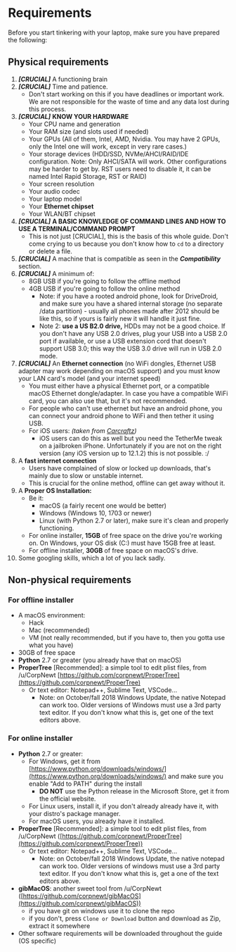 # Requirements

Before you start tinkering with your laptop, make sure you have prepared the following:

## Physical requirements

1. _**[CRUCIAL]**_ A functioning brain
2. _**[CRUCIAL]**_ Time and patience.
   * Don't start working on this if you have deadlines or important work. We are not responsible for the waste of time and any data lost during this process.
3. _**[CRUCIAL]**_ **KNOW YOUR HARDWARE**
   * Your CPU name and generation
   * Your RAM size (and slots used if needed)
   * Your GPUs (All of them, Intel, AMD, Nvidia. You may have 2 GPUs, only the Intel one will work, except in very rare cases.)
   * Your storage devices (HDD/SSD, NVMe/AHCI/RAID/IDE configuration. Note: Only AHCI/SATA will work. Other configurations may be harder to get by. RST users need to disable it, it can be named Intel Rapid Storage, RST or RAID)
   * Your screen resolution
   * Your audio codec
   * Your laptop model
   * Your **Ethernet chipset**
   * Your WLAN/BT chipset
4. _**[CRUCIAL]**_ **A BASIC KNOWLEDGE OF COMMAND LINES AND HOW TO USE A TERMINAL/COMMAND PROMPT**
   * This is not just [CRUCIAL], this is the basis of this whole guide. Don't come crying to us because you don't know how to `cd` to a directory or delete a file.
5. _**[CRUCIAL]**_ A machine that is compatible as seen in the _**Compatibility**_ section.
6. _**[CRUCIAL]**_ A minimum of:
   * 8GB USB if you're going to follow the offline method
   * 4GB USB if you're going to follow the online method
     * Note: if you have a rooted android phone, look for DriveDroid, and make sure you have a shared internal storage (no separate /data partition) - usually all phones made after 2012 should be like this, so if yours is fairly new it will handle it just fine.
     * Note 2: **use a US B2.0 drive,** HDDs may not be a good choice. If you don't have any USB 2.0 drives, plug your USB into a USB 2.0 port if available, or use a USB extension cord that doesn't support USB 3.0; this way the USB 3.0 drive will run in USB 2.0 mode.
7. _**[CRUCIAL]**_ An **Ethernet connection** (no WiFi dongles, Ethernet USB adapter may work depending on macOS support) and you must know your LAN card's model (and your internet speed)
   * You must either have a physical Ethernet port, or a compatible macOS Ethernet dongle/adapter. In case you have a compatible WiFi card, you can also use that, but it's not recommended.
   * For people who can't use ethernet but have an android phone, you can connect your android phone to WiFi and then tether it using USB.
   * For iOS users: _(taken from_ [_Carcraftz_](https://github.com/Carcraftz)_)_
     * iOS users can do this as well but you need the TetherMe tweak on a jailbroken iPhone. Unfortunately if you are not on the right version (any iOS version up to 12.1.2) this is not possible. :/
8. A **fast internet connection**
   * Users have complained of slow or locked up downloads, that's mainly due to slow or unstable internet.
   * This is crucial for the online method, offline can get away without it.
9. A **Proper OS Installation:**
   * Be it:
     * macOS (a fairly recent one would be better)
     * Windows (Windows 10, 1703 or newer)
     * Linux (with Python 2.7 or later), make sure it's clean and properly functioning.
   * For online installer, **15GB** of free space on the drive you're working on. On Windows, your OS disk (C:) must have 15GB free at least.
   * For offline installer, **30GB** of free space on macOS's drive.
10. Some googling skills, which a lot of you lack sadly.

## Non-physical requirements

### For offline installer

* A macOS environment:
  * Hack
  * Mac (recommended)
  * VM (not really recommended, but if you have to, then you gotta use what you have)
* 30GB of free space
* **Python** 2.7 or greater (you already have that on macOS)
* **ProperTree** [Recommended]: a simple tool to edit plist files, from /u/CorpNewt [https://github.com/corpnewt/ProperTree](https://github.com/corpnewt/ProperTree)
  * Or text editor: Notepad++, Sublime Text, VSCode...
    * Note: on October/fall 2018 Windows Update, the native Notepad can work too. Older versions of Windows must use a 3rd party text editor. If you don't know what this is, get one of the text editors above.

### For online installer

* **Python** 2.7 or greater:
  * For Windows, get it from [https://www.python.org/downloads/windows/](https://www.python.org/downloads/windows/) and make sure you enable "Add to PATH" during the install
    * **DO NOT** use the Python release in the Microsoft Store, get it from the official website.
  * For Linux users, install it, if you don't already already have it, with your distro's package manager.
  * For macOS users, you already have it installed.
* **ProperTree** [Recommended]: a simple tool to edit plist files, from /u/CorpNewt ([https://github.com/corpnewt/ProperTree](https://github.com/corpnewt/ProperTree))
  * Or text editor: Notepad++, Sublime Text, VSCode...
    * Note: on October/fall 2018 Windows Update, the native notepad can work too. Older versions of windows must use a 3rd party text editor. If you don't know what this is, get a one of the text editors above.
* **gibMacOS**: another sweet tool from /u/CorpNewt ([https://github.com/corpnewt/gibMacOS](https://github.com/corpnewt/gibMacOS))
  * if you have git on windows use it to clone the repo
  * if you don't, press `Clone or Download` button and download as Zip, extract it somewhere
* Other software requirements will be downloaded throughout the guide (OS specific)
